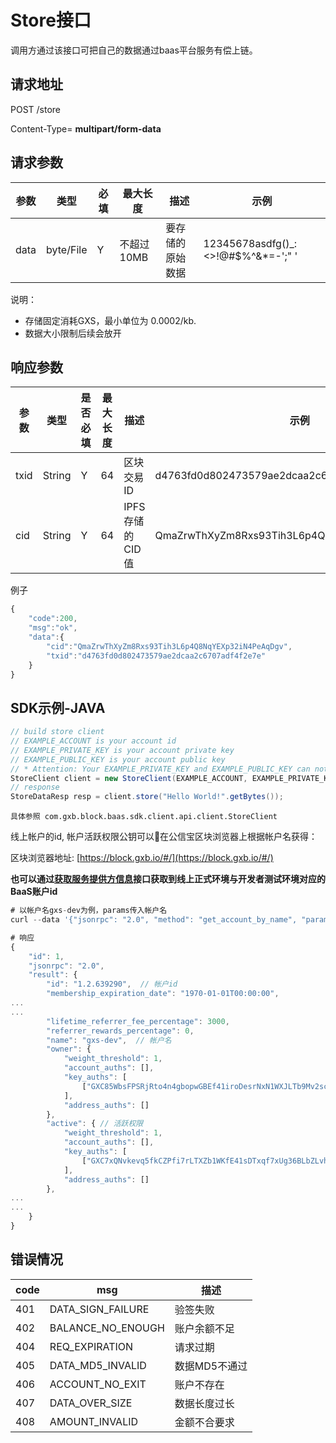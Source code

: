 # Store接口

调用方通过该接口可把自己的数据通过baas平台服务有偿上链。

## 请求地址

POST /store

Content-Type= **multipart/form-data**

## 请求参数

| 参数 | 类型 | 必填 | 最大长度 | 描述 | 示例 |
| --- | --- | --- | --- | --- | --- |
| data | byte/File | Y | 不超过10MB | 要存储的原始数据 | 12345678asdfg\(\)\_:&lt;&gt;!@\#$%^&\*=-';\" ' |

说明：
- 存储固定消耗GXS，最小单位为 0.0002/kb.
- 数据大小限制后续会放开

## 响应参数

| 参数 | 类型 | 是否必填 | 最大长度 | 描述 | 示例 |
| --- | --- | --- | --- | --- | --- |
| txid | String | Y | 64 | 区块交易ID | d4763fd0d802473579ae2dcaa2c6707adf4f2e7e |
| cid | String | Y | 64 | IPFS存储的CID值 | QmaZrwThXyZm8Rxs93Tih3L6p4Q8NqYEXp32iN4PeAqDgv |

例子

```js
{
    "code":200,
    "msg":"ok",
    "data":{
        "cid":"QmaZrwThXyZm8Rxs93Tih3L6p4Q8NqYEXp32iN4PeAqDgv",
        "txid":"d4763fd0d802473579ae2dcaa2c6707adf4f2e7e"
    }
}
```

## SDK示例-JAVA

```java
// build store client
// EXAMPLE_ACCOUNT is your account id
// EXAMPLE_PRIVATE_KEY is your account private key
// EXAMPLE_PUBLIC_KEY is your account public key
// * Attention: Your EXAMPLE_PRIVATE_KEY and EXAMPLE_PUBLIC_KEY can not be uploaded.
StoreClient client = new StoreClient(EXAMPLE_ACCOUNT, EXAMPLE_PRIVATE_KEY, EXAMPLE_PUBLIC_KEY);
// response
StoreDataResp resp = client.store("Hello World!".getBytes());
```

```
具体参照 com.gxb.block.baas.sdk.client.api.client.StoreClient
```
线上帐户的id, 帐户活跃权限公钥可以在公信宝区块浏览器上根据帐户名获得：

区块浏览器地址: [https://block.gxb.io/#/](https://block.gxb.io/#/)

**也可以通过[获取服务提供方信息](/api/baas-api/huo-qu-fu-wu-ti-gong-fang-xin-xi.md)接口获取到线上正式环境与开发者测试环境对应的BaaS账户id**

```js
# 以帐户名gxs-dev为例，params传入帐户名
curl --data '{"jsonrpc": "2.0", "method": "get_account_by_name", "params": ["gxs-dev"], "id": 1}' https://node1.gxb.io

# 响应
{
    "id": 1,
    "jsonrpc": "2.0",
    "result": {
        "id": "1.2.639290",  // 帐户id
        "membership_expiration_date": "1970-01-01T00:00:00",
...
...
        "lifetime_referrer_fee_percentage": 3000,
        "referrer_rewards_percentage": 0,
        "name": "gxs-dev",  // 帐户名
        "owner": {
            "weight_threshold": 1,
            "account_auths": [],
            "key_auths": [
                ["GXC85WbsFPSRjRto4n4gbopwGBEf41iroDesrNxN1WXJLTb9Mv2sc", 1]
            ],
            "address_auths": []
        },
        "active": { // 活跃权限
            "weight_threshold": 1,
            "account_auths": [],
            "key_auths": [
                ["GXC7xQNvkevq5fkCZPfi7rLTXZb1WKfE41sDTxqf7xUg36BLbZLvh", 1] // 活跃权限公钥
            ],
            "address_auths": []
        },
...
...
    }
}
```

## 错误情况

| code | msg | 描述 |
| --- | --- | --- |
| 401 | DATA\_SIGN\_FAILURE | 验签失败 |
| 402 | BALANCE\_NO\_ENOUGH | 账户余额不足 |
| 404 | REQ\_EXPIRATION | 请求过期 |
| 405 | DATA\_MD5\_INVALID | 数据MD5不通过 |
| 406 | ACCOUNT\_NO\_EXIT | 账户不存在 |
| 407 | DATA\_OVER\_SIZE | 数据长度过长 |
| 408 | AMOUNT\_INVALID | 金额不合要求 |



